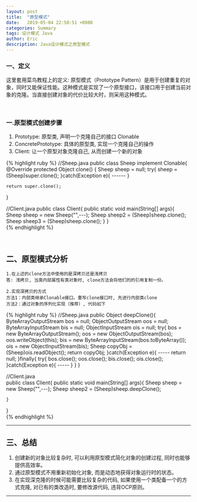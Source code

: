 ```yaml
---
layout: post
title:  "原型模式"
date:   2019-05-04 22:50:51 +0800
categories: Summary
tags: 设计模式 Java
author: Eric
description: Java设计模式之原型模式
---
```


### 一、定义   
这里套用菜鸟教程上的定义: 原型模式（Prototype Pattern）是用于创建重复的对象，同时又能保证性能。这种模式是实现了一个原型接口，该接口用于创建当前对象的克隆。当直接创建对象的代价比较大时，则采用这种模式。

<br/>

### 一.原型模式创建步骤
1. Prototype: 原型类, 声明一个克隆自己的接口 Clonable
2. ConcretePrototype: 具体的原型类, 实现一个克隆自己的操作
3. Client: 让一个原型对象克隆自己, 从而创建一个新的对象    

{% highlight ruby %}
//Sheep.java
public class Sheep implement Clonable{
@Override
protected Object clone()
{
	Sheep sheep = null;
	try{
		sheep = (Sheep)super.clone();
	}catch(Exception e){
		------
	}

	return super.clone();
}      

//Client.java
public class Client{
	public static void main(String[] args){
		Sheep sheep = new Sheep("",---);
		Sheep sheep2 = (Sheep)sheep.clone();
		Sheep sheep3 = (Sheep)sheep.clone();
	}
}    
{% endhighlight %} 
	
<br/>

## 二、原型模式分析    
```
1.在上述的clone方法中使用的是深拷贝还是浅拷贝
答: 浅拷贝, 当类内部属性有类对象时, clone方法会将他们的的引用复制一份。 

2.实现深拷贝的方式     
方法1：内部类继承Clonable接口。重写clone接口时, 先进行内部类clone    
方法2：通过对象的序列化实现（推荐）, 代码如下   
```   

{% highlight ruby %}
//Sheep.java
public Object deepClone(){
	ByteArrayOutputStream bos = null;
	ObjectOutputStream oos = null;
	ByteArrayInputStream bis = null;
	ObjectInputStream ois = null;
	try{
		bos = new ByteArrayOutputStream();
		oos = new ObjectOutputStream(bos);
		oos.writeObject(this);
		bis = new ByteArrayInputStream(bos.toByteArray());
		ois = new ObjectInputStream(bis);
		Sheep copyObj = (Sheep)ois.readObject();
		return copyObj;
	}catch(Exception e){
		-----
		return null;
	}finally{
		try{
			bos.close();
			oos.close();
			bis.close();
			ois.close();
		}catch(Exception e){
			-----
		}
	}
}    

//Client.java   
public class Client{
	public static void main(String[] args){
		Sheep sheep = new Sheep("",---);
		Sheep sheep2 = (Sheep)sheep.deepClone();
		
	}
}     
{% endhighlight %} 


---
## 三、总结
1. 创建新的对象比较复杂时, 可以利用原型模式简化对象的创建过程, 同时也能够提供高效率。     
2. 通过原型模式不用重新初始化对象, 而是动态地获得对象运行时的状态。    
3. 在实现深克隆的时候可能需要比较复杂的代码, 如果使用一个类配备一个的方式克隆, 对已有的类改造时, 要修改源代码, 违背OCP原则。   

---
	
		

